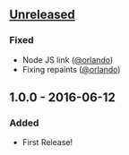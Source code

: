 ## [Unreleased]

### Fixed
* Node JS link ([@orlando](https://github.com/orlando))
* Fixing repaints ([@orlando](https://github.com/orlando))

## 1.0.0 - 2016-06-12
### Added
* First Release!

[Unreleased]: https://github.com/hashlabshq/hashbot/compare/1.0.0...HEAD
